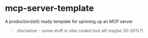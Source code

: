 # mcp-server-template
A production(ish) ready template for spinning up an MCP server

> disclaimer - some stuff is vibe coded (not all! maybe 20-30%?)